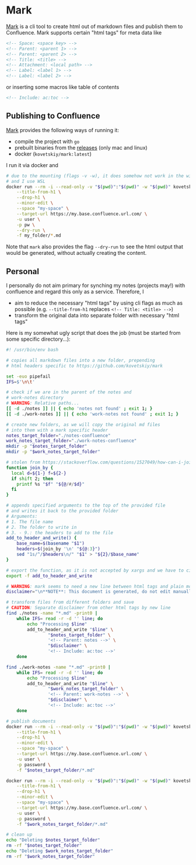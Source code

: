 # Mark

[Mark](https://github.com/kovetskiy/mark) is a cli tool to create html out of markdown files and publish them to Confluence. Mark supports certain "html tags" for meta data like

```html
<!-- Space: <space key> -->
<!-- Parent: <parent 1> -->
<!-- Parent: <parent 2> -->
<!-- Title: <title> -->
<!-- Attachment: <local path> -->
<!-- Label: <label 1> -->
<!-- Label: <label 2> -->
```

or inserting some macros like table of contents

```html
<!-- Include: ac:toc -->
```

## Publishing to Confluence

[Mark](https://github.com/kovetskiy/mark) provides the following ways of running it:

- compile the project with `go`
- prebuilt binaries from the [releases](https://github.com/kovetskiy/mark/releases/) (only mac and linux)
- docker (`kovetskiy/mark:latest`)

I run it via docker and

```bash
# due to the mounting (flags -v -w), it does somehow not work in the windows git bash
# and I use WSL
docker run --rm -i --read-only -v "$(pwd)":"$(pwd)" -w "$(pwd)" kovetskiy/mark:latest mark \
    --title-from-h1 \
    --drop-h1 \
    --minor-edit \
    --space "my-space" \
    --target-url https://my.base.confluence.url.com/ \
    -u user \
    -p pw \
    --dry-run \
    -f my_folder/*.md
```

Note that `mark` also provides the flag `--dry-run` to see the html output that would be generated, without actually creating the content.

## Personal

I personally do not aim primary for synching my notes (projects may!) with confluence and regard this only as a service. Therefore, I

- aim to reduce the necessary "html tags" by using cli flags as much as possible (e.g. `--title-from-h1` replaces `<!-- Title: <title> -->`)
- transform the original data into separate folder with necessary "html tags"

Here is my somewhat ugly script that does the job (must be started from some specific directory...):

```bash
#! /usr/bin/env bash

# copies all markdown files into a new folder, prepending
# html headers specific to https://github.com/kovetskiy/mark

set -euo pipefail
IFS=$'\n\t'

# check if we are in the parent of the notes and
# work-notes directory
# WARNING: Relative paths...
[[ -d ./notes ]] || { echo 'notes not found' ; exit 1; }
[[ -d ./work-notes ]] || { echo 'work-notes not found' ; exit 1; }

# create new folders, as we will copy the original md files
# into them with a mark specific header
notes_target_folder="./notes-confluence"
work_notes_target_folder="./work-notes-confluence"
mkdir -p "$notes_target_folder"
mkdir -p "$work_notes_target_folder"

# stolen from https://stackoverflow.com/questions/1527049/how-can-i-join-elements-of-a-bash-array-into-a-delimited-string
function join_by {
  local d=${1-} f=${2-}
  if shift 2; then
    printf %s "$f" "${@/#/$d}"
  fi
}

# appends specified arguments to the top of the provided file
# and writes it back to the provided folder
# Arguments:
# 1. The file name
# 2. The folder to write in
# 3. - 9.: the headers to add to the file
add_to_header_and_write() {
    base_name=$(basename "$1")
    headers=$(join_by '\n' "${@:3}")
    sed "1s/^/$headers\n/" "$1" > "${2}/$base_name"
}

# export the function, as it is not accepted by xargs and we have to circumvent it
export -f add_to_header_and_write

# WARNING: mark seems to need a new line between html tags and plain md text, otherwise the line is dropped
disclaimer="\n**NOTE**: This document is generated, do not edit manually. Instead, shoot me a message for feedback!\n\n**WARNING**: These are personal notes taken because I am *not* an expert, so be careful!\n"

# transform files from different folders and save
# CAUTION: Separate disclaimer from other html tags by new line
find ./notes -name "*.md" -print0 | 
    while IFS= read -r -d '' line; do 
        echo "Processing $line"
        add_to_header_and_write "$line" \
                "$notes_target_folder" \
                '<!-- Parent: notes -->' \
                "$disclaimer" \
                '<!-- Include: ac:toc -->'
    done

find ./work-notes -name "*.md" -print0 |
    while IFS= read -r -d '' line; do 
        echo "Processing $line"
        add_to_header_and_write "$line" \
                "$work_notes_target_folder" \
                '<!-- Parent: work-notes -->' \
                "$disclaimer" \
                '<!-- Include: ac:toc -->'
    done

# publish documents
docker run --rm -i --read-only -v "$(pwd)":"$(pwd)" -w "$(pwd)" kovetskiy/mark:latest mark \
    --title-from-h1 \
    --drop-h1 \
    --minor-edit \
    --space "my-space" \
    --target-url https://my.base.confluence.url.com/ \
    -u user \
    -p password \
    -f "$notes_target_folder/*.md"

docker run --rm -i --read-only -v "$(pwd)":"$(pwd)" -w "$(pwd)" kovetskiy/mark:latest mark \
    --title-from-h1 \
    --drop-h1 \
    --minor-edit \
    --space "my-space" \
    --target-url https://my.base.confluence.url.com/ \
    -u user \
    -p password \
    -f "$work_notes_target_folder/*.md"

# clean up
echo "Deleting $notes_target_folder"
rm -rf "$notes_target_folder"
echo "Deleting $work_notes_target_folder"
rm -rf "$work_notes_target_folder"

```
